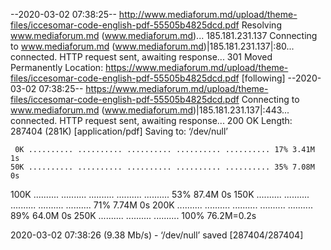 --2020-03-02 07:38:25--  http://www.mediaforum.md/upload/theme-files/iccesomar-code-english-pdf-55505b4825dcd.pdf
Resolving www.mediaforum.md (www.mediaforum.md)... 185.181.231.137
Connecting to www.mediaforum.md (www.mediaforum.md)|185.181.231.137|:80... connected.
HTTP request sent, awaiting response... 301 Moved Permanently
Location: https://www.mediaforum.md/upload/theme-files/iccesomar-code-english-pdf-55505b4825dcd.pdf [following]
--2020-03-02 07:38:25--  https://www.mediaforum.md/upload/theme-files/iccesomar-code-english-pdf-55505b4825dcd.pdf
Connecting to www.mediaforum.md (www.mediaforum.md)|185.181.231.137|:443... connected.
HTTP request sent, awaiting response... 200 OK
Length: 287404 (281K) [application/pdf]
Saving to: ‘/dev/null’

     0K .......... .......... .......... .......... .......... 17% 3.41M 1s
    50K .......... .......... .......... .......... .......... 35% 7.08M 0s
   100K .......... .......... .......... .......... .......... 53% 87.4M 0s
   150K .......... .......... .......... .......... .......... 71% 7.74M 0s
   200K .......... .......... .......... .......... .......... 89% 64.0M 0s
   250K .......... .......... ..........                      100% 76.2M=0.2s

2020-03-02 07:38:26 (9.38 Mb/s) - ‘/dev/null’ saved [287404/287404]

